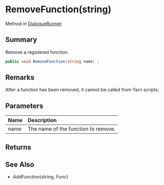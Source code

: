 # RemoveFunction(string)

Method in [DialogueRunner](/api/csharp/yarn.unity.dialoguerunner.md)

## Summary


Remove a registered function.


```csharp
public void RemoveFunction(string name) ;
```

## Remarks


After a function has been removed, it cannot be called from
Yarn scripts.


## Parameters

|Name|Description|
|:---|:---|
|name|The name of the function to remove.|

## Returns



## See Also

* AddFunction<TResult>(string, Func<TResult>)

